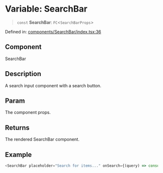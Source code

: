 # Variable: SearchBar

> `const` **SearchBar**: `FC`\<`SearchBarProps`\>

Defined in: [components/SearchBar/index.tsx:36](https://github.com/onyx-og/prismal/blob/7e948b825c73ffc9bb10fe5a1890783eb7215c77/packages/react/src/components/SearchBar/index.tsx#L36)

## Component

SearchBar

## Description

A search input component with a search button.

## Param

The component props.

## Returns

The rendered SearchBar component.

## Example

```ts
<SearchBar placeholder="Search for items..." onSearch={(query) => console.log(query)} />
```
